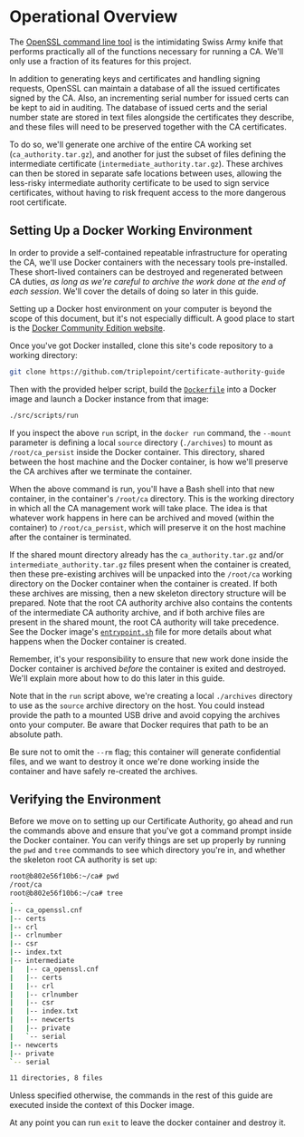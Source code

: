 # Operational Overview
The [OpenSSL command line tool](https://www.openssl.org/docs/man1.1.1/man1/openssl.html) is the intimidating Swiss Army knife that performs practically all of the functions necessary for running a CA.  We'll only use a fraction of its features for this project.

In addition to generating keys and certificates and handling signing requests, OpenSSL can maintain a database of all the issued certificates signed by the CA.  Also, an incrementing serial number for issued certs can be kept to aid in auditing.  The database of issued certs and the serial number state are stored in text files alongside the certificates they describe, and these files will need to be preserved together with the CA certificates.

To do so, we'll generate one archive of the entire CA working set (`ca_authority.tar.gz`), and another for just the subset of files defining the intermediate certificate (`intermediate_authority.tar.gz`).  These archives can then be stored in separate safe locations between uses, allowing the less-risky intermediate authority certificate to be used to sign service certificates, without having to risk frequent access to the more dangerous root certificate.

## Setting Up a Docker Working Environment
In order to provide a self-contained repeatable infrastructure for operating the CA, we'll use Docker containers with the necessary tools pre-installed.  These short-lived containers can be destroyed and regenerated between CA duties, *as long as we're careful to archive the work done at the end of each session*.  We'll cover the details of doing so later in this guide.

Setting up a Docker host environment on your computer is beyond the scope of this document, but it's not especially difficult.  A good place to start is the [Docker Community Edition website](https://www.docker.com/community-edition).

Once you've got Docker installed, clone this site's code repository to a working directory:
``` bash
git clone https://github.com/triplepoint/certificate-authority-guide
```

Then with the provided helper script, build the [`Dockerfile`](https://github.com/triplepoint/certificate-authority-guide/blob/master/src/Dockerfile) into a Docker image and launch a Docker instance from that image:
``` bash
./src/scripts/run
```

If you inspect the above `run` script, in the `docker run` command, the `--mount` parameter is defining a local `source` directory (`./archives`) to mount as `/root/ca_persist` inside the Docker container.  This directory, shared between the host machine and the Docker container, is how we'll preserve the CA archives after we terminate the container.

When the above command is run, you'll have a Bash shell into that new container, in the container's `/root/ca` directory.  This is the working directory in which all the CA management work will take place.  The idea is that whatever work happens in here can be archived and moved (within the container) to `/root/ca_persist`, which will preserve it on the host machine after the container is terminated.

If the shared mount directory already has the `ca_authority.tar.gz` and/or `intermediate_authority.tar.gz` files present when the container is created, then these pre-existing archives will be unpacked into the `/root/ca` working directory on the Docker container when the container is created.  If both these archives are missing, then a new skeleton directory structure will be prepared.  Note that the root CA authority archive also contains the contents of the intermediate CA authority archive, and if both archive files are present in the shared mount, the root CA authority will take precedence.  See the Docker image's [`entrypoint.sh`](https://github.com/triplepoint/certificate-authority-guide/blob/master/src/scripts/entrypoint.sh) file for more details about what happens when the Docker container is created.

Remember, it's your responsibility to ensure that new work done inside the Docker container is archived _before_ the container is exited and destroyed.  We'll explain more about how to do this later in this guide.

Note that in the `run` script above, we're creating a local `./archives` directory to use as the `source` archive directory on the host.  You could instead provide the path to a mounted USB drive and avoid copying the archives onto your computer.  Be aware that Docker requires that path to be an absolute path.

Be sure not to omit the `--rm` flag; this container will generate confidential files, and we want to destroy it once we're done working inside the container and have safely re-created the archives.

## Verifying the Environment
Before we move on to setting up our Certificate Authority, go ahead and run the commands above and ensure that you've got a command prompt inside the Docker container.  You can verify things are set up properly by running the `pwd` and `tree` commands to see which directory you're in, and whether the skeleton root CA authority is set up:

``` bash
root@b802e56f10b6:~/ca# pwd
/root/ca
root@b802e56f10b6:~/ca# tree
.
|-- ca_openssl.cnf
|-- certs
|-- crl
|-- crlnumber
|-- csr
|-- index.txt
|-- intermediate
|   |-- ca_openssl.cnf
|   |-- certs
|   |-- crl
|   |-- crlnumber
|   |-- csr
|   |-- index.txt
|   |-- newcerts
|   |-- private
|   `-- serial
|-- newcerts
|-- private
`-- serial

11 directories, 8 files
```

Unless specified otherwise, the commands in the rest of this guide are executed inside the context of this Docker image.

At any point you can run `exit` to leave the docker container and destroy it.
